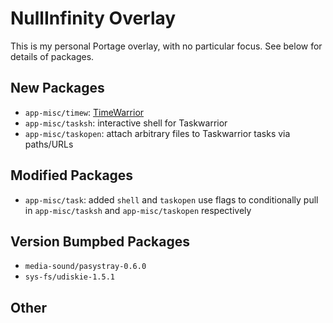 # NullInfinity Overlay

This is my personal Portage overlay, with no particular focus. See below for details of packages.

## New Packages
* `app-misc/timew`: [TimeWarrior](https://timewarrior.net)
* `app-misc/tasksh`: interactive shell for Taskwarrior
* `app-misc/taskopen`: attach arbitrary files to Taskwarrior tasks via paths/URLs

## Modified Packages
* `app-misc/task`: added `shell` and `taskopen` use flags to conditionally pull in `app-misc/tasksh` and `app-misc/taskopen` respectively
## Version Bumpbed Packages
* `media-sound/pasystray-0.6.0`
* `sys-fs/udiskie-1.5.1`

## Other
